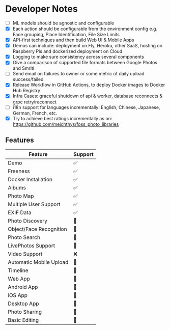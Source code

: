 # Developer Notes

- [ ] ML models should be agnostic and configurable
- [x] Each action should be configurable from the environment config e.g. Face grouping, Place Identification, File Size Limits
- [x] API-first techniques and then build Web UI & Mobile Apps
- [x] Demos can include: deployment on Fly, Heroku, other SaaS, hosting on Raspberry Pis and dockerized deployment on Cloud
- [x] Logging to make sure consistency across several components
- [x] Give a comparison of supported file formats between Google Photos and Smriti
- [ ] Send email on failures to owner or some metric of daily upload success/failed
- [x] Release Workflow in GitHub Actions, to deploy Docker images to Docker Hub Registry
- [x] Infra Cases: graceful shutdown of api & worker, database reconnects & grpc retry/reconnect
- [ ] i18n support for languages incrementally: English, Chinese, Japanese, German, French, etc.
- [x] Try to achieve best ratings incrementally as on: https://github.com/meichthys/foss_photo_libraries

## Features

| Feature | Support |
| - | - |
| Demo | ✅ |
| Freeness | ✅ |
| Docker Installation | ✅ |
| Albums | ✅ |
| Photo Map | ✅ |
| Multiple User Support | ✅ |
| EXIF Data | ✅  |
| Photo Discovery | 🚧 |
| Object/Face Recognition | 🚧 |
| Photo Search | 🚧 |
| LivePhotos Support | 🚧 |
| Video Support | ❌ |
| Automatic Mobile Upload | 🚧 |
| Timeline | 🚧 |
| Web App | 🚧 |
| Android App | 🚧 |
| iOS App | 🚧 |
| Desktop App | 🚧 |
| Photo Sharing | 🚧 |
| Basic Editing | 🚧 |
